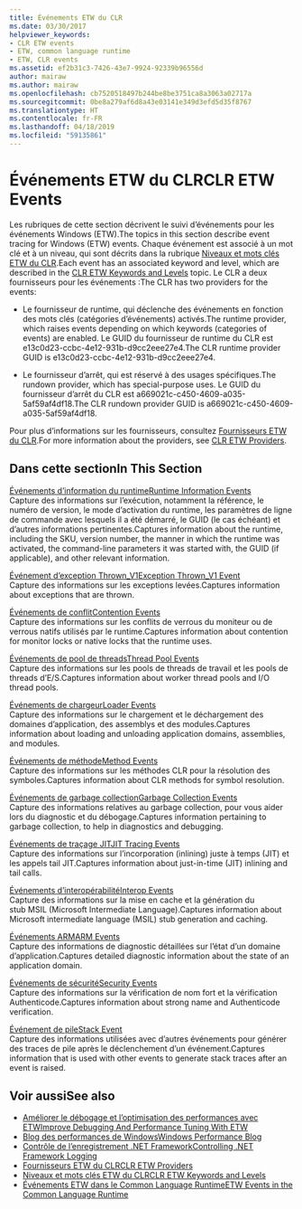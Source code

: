 ```yaml
---
title: Événements ETW du CLR
ms.date: 03/30/2017
helpviewer_keywords:
- CLR ETW events
- ETW, common language runtime
- ETW, CLR events
ms.assetid: ef2b31c3-7426-43e7-9924-92339b96556d
author: mairaw
ms.author: mairaw
ms.openlocfilehash: cb7520518497b244be8be3751ca8a3063a02717a
ms.sourcegitcommit: 0be8a279af6d8a43e03141e349d3efd5d35f8767
ms.translationtype: HT
ms.contentlocale: fr-FR
ms.lasthandoff: 04/18/2019
ms.locfileid: "59135861"
---
```

# <a name="clr-etw-events"></a><span data-ttu-id="dc9ef-102">Événements ETW du CLR</span><span class="sxs-lookup"><span data-stu-id="dc9ef-102">CLR ETW Events</span></span>
<span data-ttu-id="dc9ef-103">Les rubriques de cette section décrivent le suivi d’événements pour les événements Windows (ETW).</span><span class="sxs-lookup"><span data-stu-id="dc9ef-103">The topics in this section describe event tracing for Windows (ETW) events.</span></span> <span data-ttu-id="dc9ef-104">Chaque événement est associé à un mot clé et à un niveau, qui sont décrits dans la rubrique [Niveaux et mots clés ETW du CLR](../../../docs/framework/performance/clr-etw-keywords-and-levels.md).</span><span class="sxs-lookup"><span data-stu-id="dc9ef-104">Each event has an associated keyword and level, which are described in the [CLR ETW Keywords and Levels](../../../docs/framework/performance/clr-etw-keywords-and-levels.md) topic.</span></span> <span data-ttu-id="dc9ef-105">Le CLR a deux fournisseurs pour les événements :</span><span class="sxs-lookup"><span data-stu-id="dc9ef-105">The CLR has two providers for the events:</span></span>  
  
-   <span data-ttu-id="dc9ef-106">Le fournisseur de runtime, qui déclenche des événements en fonction des mots clés (catégories d’événements) activés.</span><span class="sxs-lookup"><span data-stu-id="dc9ef-106">The runtime provider, which raises events depending on which keywords (categories of events) are enabled.</span></span> <span data-ttu-id="dc9ef-107">Le GUID du fournisseur de runtime du CLR est e13c0d23-ccbc-4e12-931b-d9cc2eee27e4.</span><span class="sxs-lookup"><span data-stu-id="dc9ef-107">The CLR runtime provider GUID is e13c0d23-ccbc-4e12-931b-d9cc2eee27e4.</span></span>  
  
-   <span data-ttu-id="dc9ef-108">Le fournisseur d’arrêt, qui est réservé à des usages spécifiques.</span><span class="sxs-lookup"><span data-stu-id="dc9ef-108">The rundown provider, which has special-purpose uses.</span></span> <span data-ttu-id="dc9ef-109">Le GUID du fournisseur d’arrêt du CLR est a669021c-c450-4609-a035-5af59af4df18.</span><span class="sxs-lookup"><span data-stu-id="dc9ef-109">The CLR rundown provider GUID is a669021c-c450-4609-a035-5af59af4df18.</span></span>  
  
 <span data-ttu-id="dc9ef-110">Pour plus d’informations sur les fournisseurs, consultez [Fournisseurs ETW du CLR](../../../docs/framework/performance/clr-etw-providers.md).</span><span class="sxs-lookup"><span data-stu-id="dc9ef-110">For more information about the providers, see [CLR ETW Providers](../../../docs/framework/performance/clr-etw-providers.md).</span></span>  
  
## <a name="in-this-section"></a><span data-ttu-id="dc9ef-111">Dans cette section</span><span class="sxs-lookup"><span data-stu-id="dc9ef-111">In This Section</span></span>  
 [<span data-ttu-id="dc9ef-112">Événements d’information du runtime</span><span class="sxs-lookup"><span data-stu-id="dc9ef-112">Runtime Information Events</span></span>](../../../docs/framework/performance/runtime-information-etw-events.md)  
 <span data-ttu-id="dc9ef-113">Capture des informations sur l’exécution, notamment la référence, le numéro de version, le mode d’activation du runtime, les paramètres de ligne de commande avec lesquels il a été démarré, le GUID (le cas échéant) et d’autres informations pertinentes.</span><span class="sxs-lookup"><span data-stu-id="dc9ef-113">Captures information about the runtime, including the SKU, version number, the manner in which the runtime was activated, the command-line parameters it was started with, the GUID (if applicable), and other relevant information.</span></span>  
  
 [<span data-ttu-id="dc9ef-114">Événement d’exception Thrown_V1</span><span class="sxs-lookup"><span data-stu-id="dc9ef-114">Exception Thrown_V1 Event</span></span>](../../../docs/framework/performance/exception-thrown-v1-etw-event.md)  
 <span data-ttu-id="dc9ef-115">Capture des informations sur les exceptions levées.</span><span class="sxs-lookup"><span data-stu-id="dc9ef-115">Captures information about exceptions that are thrown.</span></span>  
  
 [<span data-ttu-id="dc9ef-116">Événements de conflit</span><span class="sxs-lookup"><span data-stu-id="dc9ef-116">Contention Events</span></span>](../../../docs/framework/performance/contention-etw-events.md)  
 <span data-ttu-id="dc9ef-117">Capture des informations sur les conflits de verrous du moniteur ou de verrous natifs utilisés par le runtime.</span><span class="sxs-lookup"><span data-stu-id="dc9ef-117">Captures information about contention for monitor locks or native locks that the runtime uses.</span></span>  
  
 [<span data-ttu-id="dc9ef-118">Événements de pool de threads</span><span class="sxs-lookup"><span data-stu-id="dc9ef-118">Thread Pool Events</span></span>](../../../docs/framework/performance/thread-pool-etw-events.md)  
 <span data-ttu-id="dc9ef-119">Capture des informations sur les pools de threads de travail et les pools de threads d’E/S.</span><span class="sxs-lookup"><span data-stu-id="dc9ef-119">Captures information about worker thread pools and I/O thread pools.</span></span>  
  
 [<span data-ttu-id="dc9ef-120">Événements de chargeur</span><span class="sxs-lookup"><span data-stu-id="dc9ef-120">Loader Events</span></span>](../../../docs/framework/performance/loader-etw-events.md)  
 <span data-ttu-id="dc9ef-121">Capture des informations sur le chargement et le déchargement des domaines d’application, des assemblys et des modules.</span><span class="sxs-lookup"><span data-stu-id="dc9ef-121">Captures information about loading and unloading application domains, assemblies, and modules.</span></span>  
  
 [<span data-ttu-id="dc9ef-122">Événements de méthode</span><span class="sxs-lookup"><span data-stu-id="dc9ef-122">Method Events</span></span>](../../../docs/framework/performance/method-etw-events.md)  
 <span data-ttu-id="dc9ef-123">Capture des informations sur les méthodes CLR pour la résolution des symboles.</span><span class="sxs-lookup"><span data-stu-id="dc9ef-123">Captures information about CLR methods for symbol resolution.</span></span>  
  
 [<span data-ttu-id="dc9ef-124">Événements de garbage collection</span><span class="sxs-lookup"><span data-stu-id="dc9ef-124">Garbage Collection Events</span></span>](../../../docs/framework/performance/garbage-collection-etw-events.md)  
 <span data-ttu-id="dc9ef-125">Capture des informations relatives au garbage collection, pour vous aider lors du diagnostic et du débogage.</span><span class="sxs-lookup"><span data-stu-id="dc9ef-125">Captures information pertaining to garbage collection, to help in diagnostics and debugging.</span></span>  
  
 [<span data-ttu-id="dc9ef-126">Événements de traçage JIT</span><span class="sxs-lookup"><span data-stu-id="dc9ef-126">JIT Tracing Events</span></span>](../../../docs/framework/performance/jit-tracing-etw-events.md)  
 <span data-ttu-id="dc9ef-127">Capture des informations sur l’incorporation (inlining) juste à temps (JIT) et les appels tail JIT.</span><span class="sxs-lookup"><span data-stu-id="dc9ef-127">Captures information about just-in-time (JIT) inlining and tail calls.</span></span>  
  
 [<span data-ttu-id="dc9ef-128">Événements d’interopérabilité</span><span class="sxs-lookup"><span data-stu-id="dc9ef-128">Interop Events</span></span>](../../../docs/framework/performance/interop-etw-events.md)  
 <span data-ttu-id="dc9ef-129">Capture des informations sur la mise en cache et la génération du stub MSIL (Microsoft Intermediate Language).</span><span class="sxs-lookup"><span data-stu-id="dc9ef-129">Captures information about Microsoft intermediate language (MSIL) stub generation and caching.</span></span>  
  
 [<span data-ttu-id="dc9ef-130">Événements ARM</span><span class="sxs-lookup"><span data-stu-id="dc9ef-130">ARM Events</span></span>](../../../docs/framework/performance/application-domain-resource-monitoring-arm-etw-events.md)  
 <span data-ttu-id="dc9ef-131">Capture des informations de diagnostic détaillées sur l’état d’un domaine d’application.</span><span class="sxs-lookup"><span data-stu-id="dc9ef-131">Captures detailed diagnostic information about the state of an application domain.</span></span>  
  
 [<span data-ttu-id="dc9ef-132">Événements de sécurité</span><span class="sxs-lookup"><span data-stu-id="dc9ef-132">Security Events</span></span>](../../../docs/framework/performance/security-etw-events.md)  
 <span data-ttu-id="dc9ef-133">Capture des informations sur la vérification de nom fort et la vérification Authenticode.</span><span class="sxs-lookup"><span data-stu-id="dc9ef-133">Captures information about strong name and Authenticode verification.</span></span>  
  
 [<span data-ttu-id="dc9ef-134">Événement de pile</span><span class="sxs-lookup"><span data-stu-id="dc9ef-134">Stack Event</span></span>](../../../docs/framework/performance/stack-etw-event.md)  
 <span data-ttu-id="dc9ef-135">Capture des informations utilisées avec d’autres événements pour générer des traces de pile après le déclenchement d’un événement.</span><span class="sxs-lookup"><span data-stu-id="dc9ef-135">Captures information that is used with other events to generate stack traces after an event is raised.</span></span>  
  
## <a name="see-also"></a><span data-ttu-id="dc9ef-136">Voir aussi</span><span class="sxs-lookup"><span data-stu-id="dc9ef-136">See also</span></span>

- [<span data-ttu-id="dc9ef-137">Améliorer le débogage et l’optimisation des performances avec ETW</span><span class="sxs-lookup"><span data-stu-id="dc9ef-137">Improve Debugging And Performance Tuning With ETW</span></span>](https://go.microsoft.com/fwlink/?LinkId=179696)
- [<span data-ttu-id="dc9ef-138">Blog des performances de Windows</span><span class="sxs-lookup"><span data-stu-id="dc9ef-138">Windows Performance Blog</span></span>](https://go.microsoft.com/fwlink/?LinkId=179509)
- [<span data-ttu-id="dc9ef-139">Contrôle de l’enregistrement .NET Framework</span><span class="sxs-lookup"><span data-stu-id="dc9ef-139">Controlling .NET Framework Logging</span></span>](../../../docs/framework/performance/controlling-logging.md)
- [<span data-ttu-id="dc9ef-140">Fournisseurs ETW du CLR</span><span class="sxs-lookup"><span data-stu-id="dc9ef-140">CLR ETW Providers</span></span>](../../../docs/framework/performance/clr-etw-providers.md)
- [<span data-ttu-id="dc9ef-141">Niveaux et mots clés ETW du CLR</span><span class="sxs-lookup"><span data-stu-id="dc9ef-141">CLR ETW Keywords and Levels</span></span>](../../../docs/framework/performance/clr-etw-keywords-and-levels.md)
- [<span data-ttu-id="dc9ef-142">Événements ETW dans le Common Language Runtime</span><span class="sxs-lookup"><span data-stu-id="dc9ef-142">ETW Events in the Common Language Runtime</span></span>](../../../docs/framework/performance/etw-events-in-the-common-language-runtime.md)
